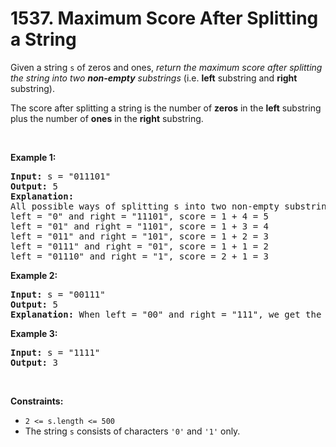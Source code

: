 # 1537. Maximum Score After Splitting a String

<p>Given a&nbsp;string <code>s</code>&nbsp;of zeros and ones, <em>return the maximum score after splitting the string into two <strong>non-empty</strong> substrings</em> (i.e. <strong>left</strong> substring and <strong>right</strong> substring).</p>

<p>The score after splitting a string is the number of <strong>zeros</strong> in the <strong>left</strong> substring plus the number of <strong>ones</strong> in the <strong>right</strong> substring.</p>

<p>&nbsp;</p>
<p><strong class="example">Example 1:</strong></p>

<pre>
<strong>Input:</strong> s = &quot;011101&quot;
<strong>Output:</strong> 5 
<strong>Explanation:</strong> 
All possible ways of splitting s into two non-empty substrings are:
left = &quot;0&quot; and right = &quot;11101&quot;, score = 1 + 4 = 5 
left = &quot;01&quot; and right = &quot;1101&quot;, score = 1 + 3 = 4 
left = &quot;011&quot; and right = &quot;101&quot;, score = 1 + 2 = 3 
left = &quot;0111&quot; and right = &quot;01&quot;, score = 1 + 1 = 2 
left = &quot;01110&quot; and right = &quot;1&quot;, score = 2 + 1 = 3
</pre>

<p><strong class="example">Example 2:</strong></p>

<pre>
<strong>Input:</strong> s = &quot;00111&quot;
<strong>Output:</strong> 5
<strong>Explanation:</strong> When left = &quot;00&quot; and right = &quot;111&quot;, we get the maximum score = 2 + 3 = 5
</pre>

<p><strong class="example">Example 3:</strong></p>

<pre>
<strong>Input:</strong> s = &quot;1111&quot;
<strong>Output:</strong> 3
</pre>

<p>&nbsp;</p>
<p><strong>Constraints:</strong></p>

<ul>
	<li><code>2 &lt;= s.length &lt;= 500</code></li>
	<li>The string <code>s</code> consists of characters <code>&#39;0&#39;</code> and <code>&#39;1&#39;</code> only.</li>
</ul>
